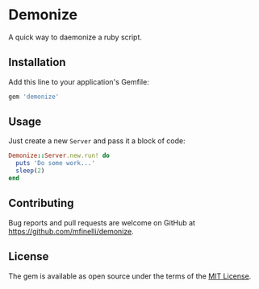 # Demonize

A quick way to daemonize a ruby script.

## Installation

Add this line to your application's Gemfile:

```ruby
gem 'demonize'
```

## Usage

Just create a new `Server` and pass it a block of code:

```ruby
Demonize::Server.new.run! do
  puts 'Do some work...'
  sleep(2)
end
```

## Contributing

Bug reports and pull requests are welcome on GitHub at https://github.com/mfinelli/demonize.

## License

The gem is available as open source under the terms of the [MIT License](http://opensource.org/licenses/MIT).
